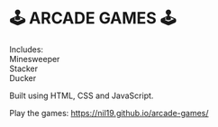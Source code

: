 # 🕹️ ARCADE GAMES 🕹️

Includes:\
Minesweeper\
Stacker\
Ducker

Built using HTML, CSS and JavaScript. 

Play the games: https://nil19.github.io/arcade-games/